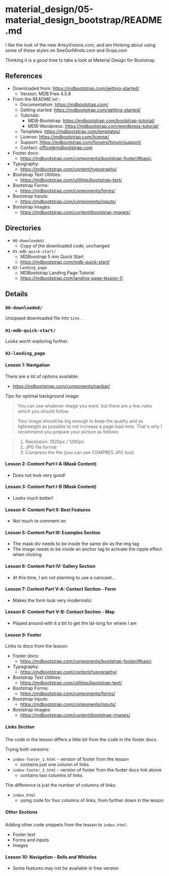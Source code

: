 
# material_design/05-material_design_bootstrap/README.md

I like the look of the new ArtsyVisions.com, and am thinking about using some of these styles on SeeOurMinds.com and Groja.com

Thinking it is a good time to take a look at Material Design for Bootstrap.

## References

- Downloaded from: https://mdbootstrap.com/getting-started/
  - Version: MDB Free 4.5.8
- From the README.txt :
  - Documentation: https://mdbootstrap.com/
  - Getting started: https://mdbootstrap.com/getting-started/
  - Tutorials:
    - MDB-Bootstrap: https://mdbootstrap.com/bootstrap-tutorial/
    - MDB-Wordpress: https://mdbootstrap.com/wordpress-tutorial/
  - Templates: https://mdbootstrap.com/templates/
  - License: https://mdbootstrap.com/license/
  - Support: https://mdbootstrap.com/forums/forum/support/
  - Contact: office@mdbootstrap.com
- Footer docs:
  - https://mdbootstrap.com/components/bootstrap-footer/#basic
- Typography:
  - https://mdbootstrap.com/content/typography/
- Bootstrap Text Utilities:
  - https://mdbootstrap.com/utilities/bootstrap-text/
- Bootstrap Forms:
  - https://mdbootstrap.com/components/forms/
- Bootstrap Inputs:
  - https://mdbootstrap.com/components/inputs/
- Bootstrap Images:
  - https://mdbootstrap.com/content/bootstrap-images/

## Directories

- `00-downloaded/`
  - Copy of the downloaded code, unchanged
- `01-mdb-quick-start/`
  - MDBoostrap 5 min Quick Start
  - https://mdbootstrap.com/mdb-quick-start/
- `02-landing_page`
  - MDBootstrap Landing Page Tutorial
  - https://mdbootstrap.com/landing-page-lesson-1/

## Details

### `00-downloaded/`

Unzipped downloaded file into `Site` .

### `01-mdb-quick-start/`

Looks worth exploring further.

### `02-landing_page`

#### Lesson 1: Navigation

There are a lot of options available:

- https://mdbootstrap.com/components/navbar/

Tips for optimal background image:

> You can use whatever image you want, but there are a few rules which you should follow.

> Your image should be big enough to keep the quality and as lightweight as possible to not increase a page load time. That's why I recommend you prepare your picture as follows:

> 1. Resolution: 1920px / 1280px
> 2. JPG file format
> 3. Compress the file (you can use COMPRES JPG tool)

#### Lesson 2: Content Part I-A (Mask Content)

- Does not look very good!

#### Lesson 3: Content Part I-B (Mask Content)

- Looks much better!

#### Lesson 4: Content Part II: Best Features

- Not much to comment on

#### Lesson 5: Content Part III: Examples Section

- The mask div needs to be inside the same div as the img tag
- The image needs to be inside an anchor tag to activate the ripple effect when clicking

#### Lesson 6: Content Part IV: Gallery Section

- At this time, I am not planning to use a carousel...

#### Lesson 7: Content Part V-A: Contact Section - Form

- Makes the form look very modernistic

#### Lesson 8: Content Part V-B: Contact Section - Map

- Played around with it a bit to get the lat-long for where I am

#### Lesson 9: Footer

Links to docs from the lesson:

- Footer docs:
  - https://mdbootstrap.com/components/bootstrap-footer/#basic
- Typography:
  - https://mdbootstrap.com/content/typography/
- Bootstrap Text Utilities:
  - https://mdbootstrap.com/utilities/bootstrap-text/
- Bootstrap Forms:
  - https://mdbootstrap.com/components/forms/
- Bootstrap Inputs:
  - https://mdbootstrap.com/components/inputs/
- Bootstrap Images:
  - https://mdbootstrap.com/content/bootstrap-images/

##### Links Section

The code in the lesson differs a little bit from the code in the footer docs.

Trying both versions:

- `index-footer_1.html` - version of footer from the lesson
  - contains just one column of links
- `index-footer_2.html` - version of footer from the footer docs link above
  - contains two columns of links

The difference is just the number of columns of links.

- `index.html`
  - using code for four columns of links, from further down in the lesson

##### Other Sections

Adding other code snippets from the lesson to `index.html`:

- Footer text
- Forms and inputs
- Images

#### Lesson 10: Navigation - Bells and Whistles

- Some features may not be available in free version




